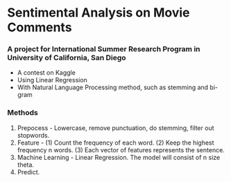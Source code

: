 # Sentimental Analysis on Movie Comments

### A project for International Summer Research Program in University of California, San Diego
* A contest on Kaggle
* Using Linear Regression
* With Natural Language Processing method, such as stemming and bi-gram

### Methods
1. Prepocess - Lowercase, remove punctuation, do stemming, filter out stopwords.
2. Feature - 
    (1) Count the frequency of each word.
	(2) Keep the highest frequency n words.
	(3) Each vector of features represents the sentence.
3. Machine Learning - Linear Regression.
	The model will consist of n size theta.
4. Predict.

